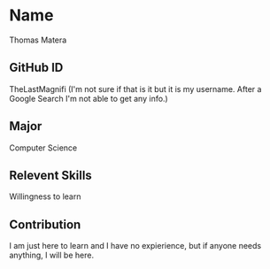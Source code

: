 # Name
Thomas Matera

## GitHub ID
TheLastMagnifi (I'm not sure if that is it but it is my username. After a Google Search I'm not able to get any info.)
## Major 
Computer Science

## Relevent Skills
Willingness to learn

## Contribution
I am just here to learn and I have no expierience, but if anyone needs anything, I will be here.